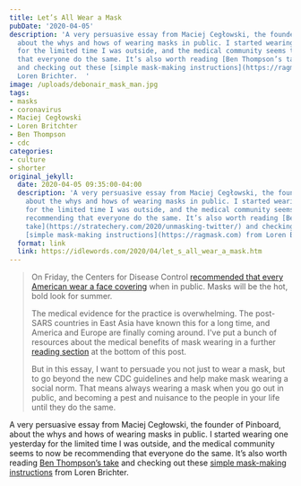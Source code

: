 ```yaml
---
title: Let’s All Wear a Mask
pubDate: '2020-04-05'
description: 'A very persuasive essay from Maciej Cegłowski, the founder of Pinboard,
  about the whys and hows of wearing masks in public. I started wearing one yesterday
  for the limited time I was outside, and the medical community seems to now be recommending
  that everyone do the same. It’s also worth reading [Ben Thompson’s take](https://stratechery.com/2020/unmasking-twitter/)
  and checking out these [simple mask-making instructions](https://ragmask.com) from
  Loren Brichter.  '
image: /uploads/debonair_mask_man.jpg
tags:
- masks
- coronavirus
- Maciej Cegłowski
- Loren Britchter
- Ben Thompson
- cdc
categories:
- culture
- shorter
original_jekyll:
  date: 2020-04-05 09:35:00-04:00
  description: 'A very persuasive essay from Maciej Cegłowski, the founder of Pinboard,
    about the whys and hows of wearing masks in public. I started wearing one yesterday
    for the limited time I was outside, and the medical community seems to now be
    recommending that everyone do the same. It’s also worth reading [Ben Thompson’s
    take](https://stratechery.com/2020/unmasking-twitter/) and checking out these
    [simple mask-making instructions](https://ragmask.com) from Loren Brichter.  '
  format: link
  link: https://idlewords.com/2020/04/let_s_all_wear_a_mask.htm
---
```


> On Friday, the Centers for Disease Control [recommended that every American wear a face covering](https://www.cdc.gov/coronavirus/2019-ncov/prevent-getting-sick/cloth-face-cover.html) when in public. Masks will be the hot, bold look for summer.
> 
> The medical evidence for the practice is overwhelming. The post-SARS countries in East Asia have known this for a long time, and America and Europe are finally coming around. I've put a bunch of resources about the medical benefits of mask wearing in a further [reading section](https://idlewords.com/2020/04/let_s_all_wear_a_mask.htm#medical_reading) at the bottom of this post.
> 
> But in this essay, I want to persuade you not just to wear a mask, but to go beyond the new CDC guidelines and help make mask wearing a social norm. That means always wearing a mask when you go out in public, and becoming a pest and nuisance to the people in your life until they do the same.

A very persuasive essay from Maciej Cegłowski, the founder of Pinboard, about the whys and hows of wearing masks in public. I started wearing one yesterday for the limited time I was outside, and the medical community seems to now be recommending that everyone do the same. It’s also worth reading [Ben Thompson’s take](https://stratechery.com/2020/unmasking-twitter/) and checking out these [simple mask-making instructions](https://ragmask.com) from Loren Brichter.  
